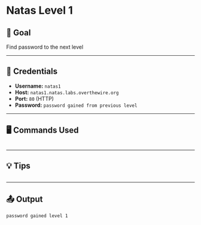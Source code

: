 # Natas Level 1 

## 🧠 Goal

Find password to the next level

---

## 🔐 Credentials

- **Username:** `natas1`  
- **Host:** `natas1.natas.labs.overthewire.org`   
- **Port:** `80` (HTTP)  
- **Password:** `password gained from previous level` 

---

## 🖥️ Commands Used

```bash

```
___

## 💡 Tips
```bash

```
___

## 📤 Output
```bash
password gained level 1
```
